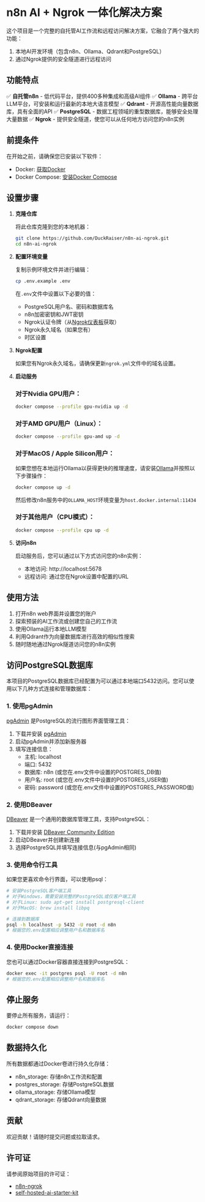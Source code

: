 # n8n AI + Ngrok 一体化解决方案

这个项目是一个完整的自托管AI工作流和远程访问解决方案，它融合了两个强大的功能：
1. 本地AI开发环境（包含n8n、Ollama、Qdrant和PostgreSQL）
2. 通过Ngrok提供的安全隧道进行远程访问

## 功能特点

✅ **自托管n8n** - 低代码平台，提供400多种集成和高级AI组件
✅ **Ollama** - 跨平台LLM平台，可安装和运行最新的本地大语言模型
✅ **Qdrant** - 开源高性能向量数据库，具有全面的API
✅ **PostgreSQL** - 数据工程领域的重型数据库，能够安全处理大量数据
✅ **Ngrok** - 提供安全隧道，使您可以从任何地方访问您的n8n实例

## 前提条件

在开始之前，请确保您已安装以下软件：
- Docker: [获取Docker](https://docs.docker.com/get-docker/)
- Docker Compose: [安装Docker Compose](https://docs.docker.com/compose/install/)

## 设置步骤

1. **克隆仓库**

   将此仓库克隆到您的本地机器：
   ```bash
   git clone https://github.com/DuckRaiser/n8n-ai-ngrok.git
   cd n8n-ai-ngrok
   ```

2. **配置环境变量**

   复制示例环境文件并进行编辑：
   ```bash
   cp .env.example .env
   ```
   
   在`.env`文件中设置以下必要的值：
   - PostgreSQL用户名、密码和数据库名
   - n8n加密密钥和JWT密钥
   - Ngrok认证令牌（从[Ngrok仪表板](https://ngrok.com/)获取）
   - Ngrok永久域名（如果您有）
   - 时区设置

3. **Ngrok配置**

   如果您有Ngrok永久域名，请确保更新`ngrok.yml`文件中的域名设置。

4. **启动服务**

   ### 对于Nvidia GPU用户：
   ```bash
   docker compose --profile gpu-nvidia up -d
   ```

   ### 对于AMD GPU用户（Linux）：
   ```bash
   docker compose --profile gpu-amd up -d
   ```

   ### 对于MacOS / Apple Silicon用户：
   如果您想在本地运行Ollama以获得更快的推理速度，请安装[Ollama](https://ollama.com/)并按照以下步骤操作：
   ```bash
   docker compose up -d
   ```
   然后修改n8n服务中的`OLLAMA_HOST`环境变量为`host.docker.internal:11434`

   ### 对于其他用户（CPU模式）：
   ```bash
   docker compose --profile cpu up -d
   ```

5. **访问n8n**

   启动服务后，您可以通过以下方式访问您的n8n实例：
   - 本地访问: http://localhost:5678
   - 远程访问: 通过您在Ngrok设置中配置的URL

## 使用方法

1. 打开n8n web界面并设置您的账户
2. 探索预装的AI工作流或创建您自己的工作流
3. 使用Ollama运行本地LLM模型
4. 利用Qdrant作为向量数据库进行高效的相似性搜索
5. 随时随地通过Ngrok隧道访问您的n8n实例

## 访问PostgreSQL数据库

本项目的PostgreSQL数据库已经配置为可以通过本地端口5432访问。您可以使用以下几种方式连接和管理数据库：

### 1. 使用pgAdmin

[pgAdmin](https://www.pgadmin.org/) 是PostgreSQL的流行图形界面管理工具：

1. 下载并安装 [pgAdmin](https://www.pgadmin.org/download/)
2. 启动pgAdmin并添加新服务器
3. 填写连接信息：
   - 主机: localhost
   - 端口: 5432
   - 数据库: n8n (或您在.env文件中设置的POSTGRES_DB值)
   - 用户名: root (或您在.env文件中设置的POSTGRES_USER值)
   - 密码: password (或您在.env文件中设置的POSTGRES_PASSWORD值)

### 2. 使用DBeaver

[DBeaver](https://dbeaver.io/) 是一个通用的数据库管理工具，支持PostgreSQL：

1. 下载并安装 [DBeaver Community Edition](https://dbeaver.io/download/)
2. 启动DBeaver并创建新连接
3. 选择PostgreSQL并填写连接信息(与pgAdmin相同)

### 3. 使用命令行工具

如果您更喜欢命令行界面，可以使用psql：

```bash
# 安装PostgreSQL客户端工具
# 对于Windows，需要安装完整的PostgreSQL或仅客户端工具
# 对于Linux: sudo apt-get install postgresql-client
# 对于MacOS: brew install libpq

# 连接到数据库
psql -h localhost -p 5432 -U root -d n8n
# 根据您的.env配置相应调整用户名和数据库名
```

### 4. 使用Docker直接连接

您也可以通过Docker容器直接连接到PostgreSQL：

```bash
docker exec -it postgres psql -U root -d n8n
# 根据您的.env配置相应调整用户名和数据库名
```

## 停止服务

要停止所有服务，请运行：
```bash
docker compose down
```

## 数据持久化

所有数据都通过Docker卷进行持久化存储：
- n8n_storage: 存储n8n工作流和配置
- postgres_storage: 存储PostgreSQL数据
- ollama_storage: 存储Ollama模型
- qdrant_storage: 存储Qdrant向量数据

## 贡献

欢迎贡献！请随时提交问题或拉取请求。

## 许可证

请参阅原始项目的许可证：
- [n8n-ngrok](https://github.com/joffcom/n8n-ngrok)
- [self-hosted-ai-starter-kit](https://github.com/n8n-io/self-hosted-ai-starter-kit) 
